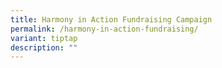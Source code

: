 ```yaml
---
title: Harmony in Action Fundraising Campaign
permalink: /harmony-in-action-fundraising/
variant: tiptap
description: ""
---
```

